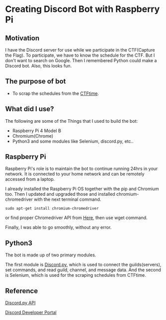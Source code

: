 # Creating Discord Bot with Raspberry Pi

## Motivation

I have the Discord server for use while we participate in the CTF(Capture the Flag). To participate, we have to know the schedule for the CTF. But I don't want to search on Google. Then I remembered Python could make a Discord bot. Also, this looks fun.



## The purpose of bot

- To scrap the schedules from the [CTFtime](https://ctftime.org/).



## What did I use?

The following are some of the Things that I used to build the bot:

- Raspberry Pi 4 Model B
- Chromium(Chrome)
- Python3 and some modules like Selenium, discord.py, etc..



## Raspberry Pi

Raspberry Pi's role is to maintain the bot to continue running 24hrs in your network. It is connected to your home network and can be remotely accessed from a laptop.

I already installed the Raspberry Pi OS together with the pip and Chromium too. Then I updated and upgraded those and installed chromium-chromedriver with the next terminal command.

```
sudo apt-get install chromium-chromedriver
```

or find proper Chromedriver API from [Here](http://ports.ubuntu.com/pool/universe/c/chromium-browser/), then use wget command.

Finally, I was able to go smoothly, without any error.



## Python3

The bot is made up of two primary modules.

The first module is [Discord.py](https://pypi.org/project/discord.py/), which is used to connect the guilds(servers), set commands, and read guild, channel, and message data. And the second is Selenium, which is used for the scraping schedules from CTFtime.





## Reference

[Discord.py API](https://discordpy.readthedocs.io/en/latest/api.html)

[Discord Developer Portal ](https://discord.com/developers/applications)